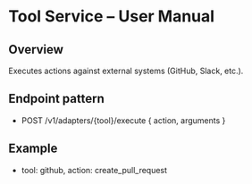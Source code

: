 # Tool Service – User Manual

## Overview
Executes actions against external systems (GitHub, Slack, etc.).

## Endpoint pattern
- POST /v1/adapters/{tool}/execute { action, arguments }

## Example
- tool: github, action: create_pull_request
